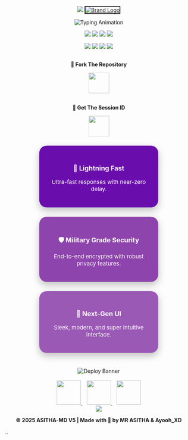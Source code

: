 <div align="center">

<!-- Hero Header with Gradient Background -->
<img src="https://capsule-render.vercel.app/api?type=waving&color=0:6A0DAD,50:8E44AD,100:9B59B6&height=200&section=header&text=ASITHA%20MD%20V5&fontSize=55&fontColor=fff&animation=twinkling&fontAlignY=38&desc=Next-Gen%20WhatsApp%20Bot&descAlignY=55&descSize=22" />

<!-- Brand Logo -->
<a href="https://asitha.top">
  <img src="https://i.ibb.co/TBKZXRDF/2ed696a3-1e79-4b7f-8458-53a270cf43cd.jpg" alt="Brand Logo" border="2">
</a>

<!-- Typing Banner -->
<p align="center">
  <img src="https://readme-typing-svg.herokuapp.com/?font=Fira+Code&size=34&pause=1000&color=8E44AD,9B59B6,AF7AC5,BB8FCE&center=true&vCenter=true&width=900&height=70&lines=🚀+ASITHA+MD+V5;⚡+Fast+Fast+Performance;✨+World's+Best+WhatsApp+Bot;🌟+Simple+%26+Powerful+to+Use&gradient=true" alt="Typing Animation">
</p>

<!-- Badges -->
<p align="center">
  <img src="https://img.shields.io/badge/Version-v5.0.0-4169E1?style=for-the-badge&logo=semver&logoColor=white">
  <img src="https://img.shields.io/badge/License-MIT-2ECC71?style=for-the-badge&logo=opensourceinitiative&logoColor=white">
  <img src="https://img.shields.io/badge/Node.js-20+-339933?style=for-the-badge&logo=node.js&logoColor=white">
  <img src="https://img.shields.io/badge/Status-Active-FFD700?style=for-the-badge&logo=statuspage&logoColor=black">
</p>

<p align="center">
  <img src="https://img.shields.io/github/stars/nbbb15092/abc?style=for-the-badge&logo=github&color=FFD700">
  <img src="https://img.shields.io/github/forks/nbbb15092/abc?style=for-the-badge&logo=github&color=00CED1">
  <img src="https://img.shields.io/github/issues/nbbb15092/abc?style=for-the-badge&logo=github&color=FF5733">
  <img src="https://img.shields.io/github/contributors/nbbb15092/abc?style=for-the-badge&logo=github&color=8E44AD">
</p>

<!-- Fork & Session Buttons -->
<div align="center" style="margin:30px 0;">
  <p><b>🍴 Fork The Repository</b></p>
  <a href="https://github.com/nbbb15092/abc/fork" target="_blank">
    <img src="https://img.shields.io/badge/Fork%20Repo-00CED1?style=for-the-badge&logo=github&logoColor=white" height="55">
  </a>
</div>
<div align="center">
  <p><b>🔑 Get The Session ID</b></p>
  <a href="https://asitha.top/" target="_blank">
    <img src="https://img.shields.io/badge/Get%20Session-2ECC71?style=for-the-badge&logo=whatsapp&logoColor=white" height="55">
  </a>
</div>

<!-- Features Section -->
<div align="center" style="display:flex; justify-content:center; flex-wrap:wrap; gap:25px; margin-top:25px;">
  <div style="background:#6A0DAD; color:white; padding:25px; border-radius:20px; width:270px; box-shadow:0px 8px 20px rgba(0,0,0,0.25); transition:0.3s; font-size:15px; text-align:center;">
    <h3>🚀 Lightning Fast</h3>
    <p>Ultra-fast responses with near-zero delay.</p>
  </div>
  <div style="background:#8E44AD; color:white; padding:25px; border-radius:20px; width:270px; box-shadow:0px 8px 20px rgba(0,0,0,0.25); transition:0.3s; font-size:15px; text-align:center;">
    <h3>🛡️ Military Grade Security</h3>
    <p>End-to-end encrypted with robust privacy features.</p>
  </div>
  <div style="background:#9B59B6; color:white; padding:25px; border-radius:20px; width:270px; box-shadow:0px 8px 20px rgba(0,0,0,0.25); transition:0.3s; font-size:15px; text-align:center;">
    <h3>🎨 Next-Gen UI</h3>
    <p>Sleek, modern, and super intuitive interface.</p>
  </div>
</div>

<!-- Deploy Section -->
<div align="center" style="margin-top:40px;">
  <img src="https://readme-typing-svg.herokuapp.com/?font=Fira+Code&size=28&pause=1000&color=8E44AD,FFD700,2ECC71,00CED1&center=true&vCenter=true&width=700&height=50&lines=⚡+Deploy+ASITHA-MD+in+Seconds;🔥+No+Coding+Required;🚀+Start+Your+Bot+Instantly&gradient=true" alt="Deploy Banner">
  <br><br>
  <a href="https://dashboard.heroku.com/new?template=https://github.com/nbbb15092/abc" target="_blank">
    <img src="https://img.shields.io/badge/🚀%20Deploy%20on%20Heroku-8E44AD?style=for-the-badge&logo=heroku&logoColor=white" height="65">
  </a>
  &nbsp;&nbsp;
  <a href="https://railway.app?referralCode=queen-elisa" target="_blank">
    <img src="https://img.shields.io/badge/⚡%20Deploy%20on%20Railway-4169E1?style=for-the-badge&logo=railway&logoColor=white" height="65">
  </a>
  &nbsp;&nbsp;
  <a href="https://replit.com/" target="_blank">
    <img src="https://img.shields.io/badge/💻%20Deploy%20on%20Replit-FF6F00?style=for-the-badge&logo=replit&logoColor=white" height="65">
  </a>
</div>

<!-- Footer -->
<div align="center">
  <img src="https://capsule-render.vercel.app/api?type=waving&color=0:6A0DAD,50:8E44AD,100:9B59B6&height=120&section=footer&text=Thank%20You!&fontSize=40&fontColor=fff&animation=twinkling&fontAlignY=70&desc=Best+Whatsapp+Bot+❤️&descAlignY=88&descSize=14" />
  <p><b>© 2025 ASITHA-MD V5 | Made with 💝 by MR ASITHA & Ayooh_XD</b></p>
</div>

</div>
..
